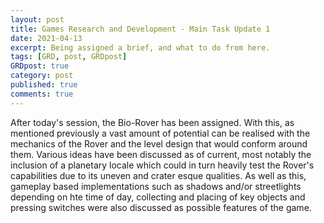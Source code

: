 ```yaml
---
layout: post
title: Games Research and Development - Main Task Update 1
date: 2021-04-13
excerpt: Being assigned a brief, and what to do from here.
tags: [GRD, post, GRDpost]
GRDpost: true
category: post
published: true
comments: true
---
```

After today's session, the Bio-Rover has been assigned. With this, as mentioned previously a vast amount of potential can be realised with the mechanics of the Rover and the level design that would conform around them. Various ideas have been discussed as of current, most notably the inclusion of a planetary locale which could in turn heavily test the Rover's capabilities due to its uneven and crater esque qualities. As well as this, gameplay based implementations such as shadows and/or streetlights depending on hte time of day, collecting and placing of key objects and pressing switches were also discussed as possible features of the game.